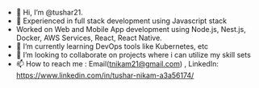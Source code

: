 - 👋 Hi, I’m @tushar21. 
- 👀 Experienced in full stack development using Javascript stack
- Worked on Web and Mobile App development using Node.js, Nest.js, Docker, AWS Services, React, React Native.
- 🌱 I’m currently learning DevOps tools like Kubernetes, etc
- 💞️ I’m looking to collaborate on projects where i can utilize my skill sets
- 📫 How to reach me : Email(tnikam21@gmail.com) , LinkedIn: https://www.linkedin.com/in/tushar-nikam-a3a56174/

<!---
tushar21/tushar21 is a ✨ special ✨ repository because its `README.md` (this file) appears on your GitHub profile.
You can click the Preview link to take a look at your changes.
--->
